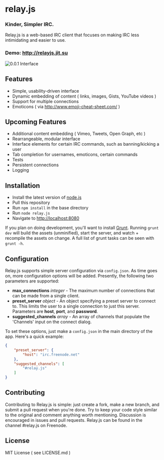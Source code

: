 # relay.js

### Kinder, Simpler IRC.

Relay.js is a web-based IRC client that focuses on making IRC less intimidating and easier to use.


### Demo: http://relayjs.jit.su


![0.0.1 Interface](https://s3-us-west-2.amazonaws.com/relayjs/relayjs_2-24-13.png)

## Features

- Simple, usability-driven interface
- Dynamic embedding of content ( links, images, Gists, YouTube videos )
- Support for multiple connections
- Emoticons ( via http://www.emoji-cheat-sheet.com/ )

## Upcoming Features

- Additional content embedding ( Vimeo, Tweets, Open Graph, etc )
- Rearrangeable, modular interface
- Interface elements for certain IRC commands, such as banning/kicking a user
- Tab completion for usernames, emoticons, certain commands
- Tests
- Persistent connections
- Logging

## Installation

- Install the latest version of [node.js](http://nodejs.org)
- Pull this repository
- Run `npm install` in the base directory
- Run `node relay.js`
- Navigate to [http://localhost:8080](http://localhost:8080)

If you plan on doing development, you'll want to install [Grunt](http://gruntjs.com/). Running `grunt dev` will build the assets (unminified), start the server, and watch + recompile the assets on change. A full list of grunt tasks can be seen with `grunt -h`.

## Configuration

Relay.js supports simple server configuration via `config.json`. As time goes on, more configuration options will be added. Presently, the following two parameters are supported:

* **max_connections** *integer* - The maximum number of connections that can be made from a single client.
* **preset_server** *object* - An object specifying a preset server to connect to. This limits the user to a single connection to just this server. Parameters are **host**, **port**, and **password**.
* **suggested_channels** *array* - An array of channels that populate the 'Channels' input on the connect dialog.

To set these options, just make a `config.json` in the main directory of the app. Here's a quick example:

```json
{
	"preset_server": {
		"host": "irc.freenode.net"
	},
	"suggested_channels": [
		"#relay.js"
	]
}
```

## Contributing

Contributing to Relay.js is simple: just create a fork, make a new branch, and submit a pull request when you're done. Try to keep your code style similar to the original and comment anything worth mentioning. Discussion is encouraged in issues and pull requests. Relay.js can be found in the channel #relay.js on Freenode.

## License

MIT License ( see LICENSE.md )
